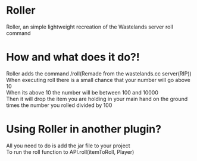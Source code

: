 # Roller
Roller, an simple lightweight recreation of the Wastelands server roll command

# How and what does it do?!
Roller adds the command /roll(Remade from the wastelands.cc server(RIP))\
When executing roll there is a small chance that your number will go above 10\
When its above 10 the number will be between 100 and 10000\
Then it will drop the item you are holding in your main hand on the ground times the number you rolled divided by 100

# Using Roller in another plugin?
All you need to do is add the jar file to your project\
To run the roll function to API.roll(itemToRoll, Player)